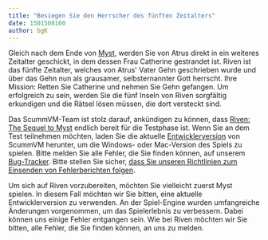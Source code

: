 ```yaml
---
title: "Besiegen Sie den Herrscher des fünften Zeitalters"
date: 1501508160
author: bgK
---
```


Gleich nach dem Ende von [Myst](http://wiki.scummvm.org/index.php/Myst), werden Sie von Atrus direkt in ein weiteres Zeitalter geschickt, in dem dessen Frau Catherine gestrandet ist. Riven ist das fünfte Zeitalter, welches von Atrus' Vater Gehn geschrieben wurde und über das Gehn nun als grausamer, selbsternannter Gott herrscht. Ihre Mission: Retten Sie Catherine und nehmen Sie Gehn gefangen. Um erfolgreich zu sein, werden Sie die fünf Inseln von Riven sorgfältig erkundigen und die Rätsel lösen müssen, die dort versteckt sind.

Das ScummVM-Team ist stolz darauf, ankündigen zu können, dass [Riven: The Sequel to Myst](http://wiki.scummvm.org/index.php/Riven:_The_Sequel_to_Myst) endlich bereit für die Testphase ist. Wenn Sie an dem Test teilnehmen möchten, laden Sie die aktuelle [Entwicklerversion](/downloads/#daily) von ScummVM herunter, um die Windows- oder Mac-Version des Spiels zu spielen. Bitte melden Sie alle Fehler, die Sie finden können, auf unserem [Bug-Tracker](https://bugs.scummvm.org/). Bitte stellen Sie sicher, [dass Sie unseren Richtlinien zum Einsenden von Fehlerberichten folgen](http://wiki.scummvm.org/index.php/Release_Testing).

Um sich auf Riven vorzubereiten, möchten Sie vielleicht zuerst Myst spielen. In diesem Fall möchten wir Sie bitten, eine aktuelle Entwicklerversion zu verwenden. An der Spiel-Engine wurden umfangreiche Änderungen vorgenommen, um das Spielerlebnis zu verbessern. Dabei können uns einige Fehler entgangen sein. Wie bei Riven möchten wir Sie bitten, alle Fehler, die Sie finden können, an uns zu melden.
